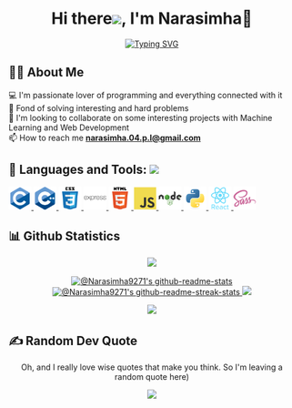 <h1 align="center"> Hi there<img src="https://raw.githubusercontent.com/MartinHeinz/MartinHeinz/master/wave.gif" width="25px">, I'm Narasimha💙 </h1>

<div align="center">

[![Typing SVG](https://readme-typing-svg.herokuapp.com?&color=2484FF&size=32&lines=Passionate+Developer💙;Innovative+Thinker⭐;Lover+Of+Coding+Problems🎯;Constantly+Learning⚡&font=Pacifico&center=true&height=50&width=600&vCenter=true)](https://github.com/Heir-of-God)

</div>

## 🙋‍♂️ About Me

💻 I'm passionate lover of programming and everything connected with it  
🎯 Fond of solving interesting and hard problems <br/>
💞️ I'm looking to collaborate on some interesting projects with Machine Learning and Web Development <br/>
📫 How to reach me **narasimha.04.p.l@gmail.com**

## 🚀 Languages and Tools: <img src = "https://media2.giphy.com/media/QssGEmpkyEOhBCb7e1/giphy.gif?cid=ecf05e47a0n3gi1bfqntqmob8g9aid1oyj2wr3ds3mg700bl&rid=giphy.gif" width=20>
<p align="left"> <a href="https://www.cprogramming.com/" target="_blank" rel="noreferrer"> <img src="https://raw.githubusercontent.com/devicons/devicon/master/icons/c/c-original.svg" alt="c" width="40" height="40"/> </a> <a href="https://www.w3schools.com/cpp/" target="_blank" rel="noreferrer"> <img src="https://raw.githubusercontent.com/devicons/devicon/master/icons/cplusplus/cplusplus-original.svg" alt="cplusplus" width="40" height="40"/> </a> <a href="https://www.w3schools.com/css/" target="_blank" rel="noreferrer"> <img src="https://raw.githubusercontent.com/devicons/devicon/master/icons/css3/css3-original-wordmark.svg" alt="css3" width="40" height="40"/> </a> <a href="https://expressjs.com" target="_blank" rel="noreferrer"> <img src="https://raw.githubusercontent.com/devicons/devicon/master/icons/express/express-original-wordmark.svg" alt="express" width="40" height="40"/> </a> <a href="https://www.w3.org/html/" target="_blank" rel="noreferrer"> <img src="https://raw.githubusercontent.com/devicons/devicon/master/icons/html5/html5-original-wordmark.svg" alt="html5" width="40" height="40"/> </a> <a href="https://developer.mozilla.org/en-US/docs/Web/JavaScript" target="_blank" rel="noreferrer"> <img src="https://raw.githubusercontent.com/devicons/devicon/master/icons/javascript/javascript-original.svg" alt="javascript" width="40" height="40"/> </a> <a href="https://nodejs.org" target="_blank" rel="noreferrer"> <img src="https://raw.githubusercontent.com/devicons/devicon/master/icons/nodejs/nodejs-original-wordmark.svg" alt="nodejs" width="40" height="40"/> </a> <a href="https://www.python.org" target="_blank" rel="noreferrer"> <img src="https://raw.githubusercontent.com/devicons/devicon/master/icons/python/python-original.svg" alt="python" width="40" height="40"/> </a> <a href="https://reactjs.org/" target="_blank" rel="noreferrer"> <img src="https://raw.githubusercontent.com/devicons/devicon/master/icons/react/react-original-wordmark.svg" alt="react" width="40" height="40"/> </a> <a href="https://sass-lang.com" target="_blank" rel="noreferrer"> <img src="https://raw.githubusercontent.com/devicons/devicon/master/icons/sass/sass-original.svg" alt="sass" width="40" height="40"/> </a> </p>

## 📊 Github Statistics

<div align="center">

![](https://visitcount.itsvg.in/api?id=Narasimha9271&label=Profile%20Visitors&color=0&icon=7&pretty=true)

<a href="https://github.com/heir-of-god?tab=repositories">
    <img src="https://github-readme-stats-one-bice.vercel.app/api?username=Narasimha9271&theme=transparent&show_icons=true&count_private=true&role=OWNER,ORGANIZATION_MEMBER,COLLABORATOR&border_color=0C77FF" width="45%" alt="@Narasimha9271's github-readme-stats">
</a>

<a href="https://github.com/heir-of-god?tab=stars">
    <img src="https://github-readme-streak-stats.herokuapp.com?user=Narasimha9271&theme=transparent&date_format=M%20j%5B%2C%20Y%5D&border=0C77FF" width="45%"    alt="@Narasimha9271's github-readme-streak-stats">
</a>

<img src="https://github-readme-stats.vercel.app/api/top-langs/?username=Narasimha9271&theme=transparent&layout=compact&exclude_repo=Data-Science-Capstone&border_color=0C77FF" width="30%"> 

![](https://github-profile-trophy.vercel.app/?username=Narasimha9271&theme=algolia&no-bg=true&no-frame=true)

</div>


## ✍️ Random Dev Quote

<div align="center">

Oh, and I really love wise quotes that make you think. So I'm leaving a random quote here)

![](https://quotes-github-readme.vercel.app/api?theme=algolia&type=horizontal)

</div>

